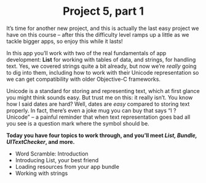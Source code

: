# <center>Project 5, part 1

It’s time for another new project, and this is actually the last easy project we have on this course – after this the difficulty level ramps up a little as we tackle bigger apps, so enjoy this while it lasts!

In this app you’ll work with two of the real fundamentals of app development: **List** for working with tables of data, and strings, for handling text. Yes, we covered strings quite a bit already, but now we’re *really* going to dig into them, including how to work with their Unicode representation so we can get compatibility with older Objective-C frameworks.

Unicode is a standard for storing and representing text, which at first glance you might think sounds easy. But trust me on this: it really isn’t. You know how I said dates are hard? Well, dates are *easy* compared to storing text properly. In fact, there’s even a joke mug you can buy that says “I ? Unicode” – a painful reminder that when text representation goes bad all you see is a question mark where the symbol should be.

**Today you have four topics to work through, and you’ll meet *List, Bundle, UITextChecker*, and more.**

- Word Scramble: Introduction
- Introducing List, your best friend
- Loading resources from your app bundle
- Working with strings